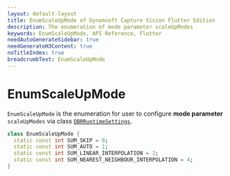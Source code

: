 ```yaml
---
layout: default-layout
title: EnumScaleUpMode of Dynamsoft Capture Vision Flutter Edition
description: The enumeration of mode parameter scaleUpModes
keywords: EnumScaleUpMode, API Reference, Flutter
needAutoGenerateSidebar: true
needGenerateH3Content: true
noTitleIndex: true
breadcrumbText: EnumScaleUpMode
---
```


# EnumScaleUpMode

`EnumScaleUpMode` is the enumeration for user to configure **mode parameter** `scaleUpModes` via class [`DBRRuntimeSettings`](class-dbr-runtime-settings.md).

```dart
class EnumScaleUpMode {
  static const int SUM_SKIP = 0;
  static const int SUM_AUTO = 1;
  static const int SUM_LINEAR_INTERPOLATION = 2;
  static const int SUM_NEAREST_NEIGHBOUR_INTERPOLATION = 4;
}
```
